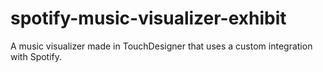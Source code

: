 # spotify-music-visualizer-exhibit
A music visualizer made in TouchDesigner that uses a custom integration with Spotify. 

